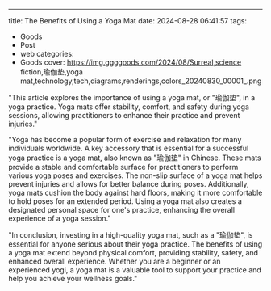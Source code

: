 ---
title: The Benefits of Using a Yoga Mat
date: 2024-08-28 06:41:57
tags:
  - Goods
  - Post
  - web
categories:
  - Goods
cover: https://img.ggggoods.com/2024/08/Surreal,science fiction,瑜伽垫,yoga mat,technology,tech,diagrams,renderings,colors_20240830_00001_.png

"This article explores the importance of using a yoga mat, or \"瑜伽垫\", in a yoga practice. Yoga mats offer stability, comfort, and safety during yoga sessions, allowing practitioners to enhance their practice and prevent injuries."

"Yoga has become a popular form of exercise and relaxation for many individuals worldwide. A key accessory that is essential for a successful yoga practice is a yoga mat, also known as \"瑜伽垫\" in Chinese. These mats provide a stable and comfortable surface for practitioners to perform various yoga poses and exercises. The non-slip surface of a yoga mat helps prevent injuries and allows for better balance during poses. Additionally, yoga mats cushion the body against hard floors, making it more comfortable to hold poses for an extended period. Using a yoga mat also creates a designated personal space for one's practice, enhancing the overall experience of a yoga session."

"In conclusion, investing in a high-quality yoga mat, such as a \"瑜伽垫\", is essential for anyone serious about their yoga practice. The benefits of using a yoga mat extend beyond physical comfort, providing stability, safety, and enhanced overall experience. Whether you are a beginner or an experienced yogi, a yoga mat is a valuable tool to support your practice and help you achieve your wellness goals."
